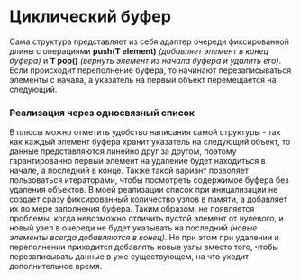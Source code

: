 # Циклический буфер

Сама структура представляет из себя адаптер очереди фиксированной длины с операциями **push(T element)** *(добавляет элемент в конец буфера)* и **T pop()** *(вернуть элемент из начала буфера и удалить его)*. Если происходит переполнение буфера, то начинают перезаписываться элементы с начала, а указатель на первый объект перемещается на следующий.


### Реализация через односвязный список

В плюсы можно отметить удобство написания самой структуры - так как каждый элемент буфера хранит указатель на следующий объект, то данные представляются линейно друг за другом, поэтому гарантированно первый элемент на удаление будет находиться в начале, а последний в конце. 
Также такой вариант позволяет пользоваться итераторами, чтобы посмотреть содержимое буфера без удаления объектов.
В моей реализации список при иницализации не создает сразу фиксированный количество узлов в памяти, а добавляет их по мере заполнения буфера. Таким образом, не появляется проблемы, когда невозможно отличить пустой элемент от нулевого, и новый узел в очереди не будет указывать на последний *(новые элементы всегда добавляются в конец)*. Но при этом при удалении и переполнении приходится добавлять новые узлы вместо того, чтобы перезаписывать данные в уже существующем, на что уходит дополнительное время.

